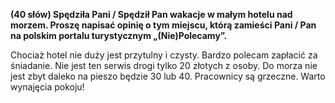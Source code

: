 **(40 słów) Spędziła Pani / Spędził Pan wakacje w małym hotelu nad morzem. Proszę napisać opinię o tym miejscu, którą zamieści Pani / Pan na polskim portalu turystycznym „(Nie)Polecamy”.**

Chociaż hotel nie duży jest przytulny i czysty.
Bardzo polecam zapłacić za śniadanie.
Nie jest ten serwis drogi tylko 20 złotych z osoby.
Do morza nie jest zbyt daleko na pieszo będzie 30 lub 40.
Pracownicy są grzeczne.
Warto wynajęcia pokoju!
